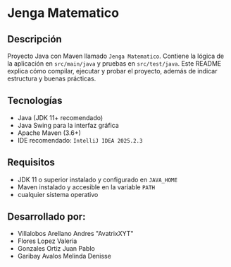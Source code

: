 # Jenga Matematico

## Descripción
Proyecto Java con Maven llamado `Jenga Matematico`. Contiene la lógica de la aplicación en `src/main/java` y pruebas en `src/test/java`. Este README explica cómo compilar, ejecutar y probar el proyecto, además de indicar estructura y buenas prácticas.

## Tecnologías
- Java (JDK 11+ recomendado)
- Java Swing para la interfaz gráfica
- Apache Maven (3.6+)
- IDE recomendado: `IntelliJ IDEA 2025.2.3`

## Requisitos
- JDK 11 o superior instalado y configurado en `JAVA_HOME`
- Maven instalado y accesible en la variable `PATH`
- cualquier sistema operativo

## Desarrollado por:
- Villalobos Arellano Andres "AvatrixXYT"
- Flores Lopez Valeria
- Gonzales Ortiz Juan Pablo
- Garibay Avalos Melinda Denisse
